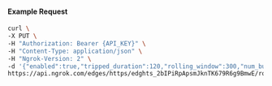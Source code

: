 <!-- Code generated for API Clients. DO NOT EDIT. -->

#### Example Request

```bash
curl \
-X PUT \
-H "Authorization: Bearer {API_KEY}" \
-H "Content-Type: application/json" \
-H "Ngrok-Version: 2" \
-d '{"enabled":true,"tripped_duration":120,"rolling_window":300,"num_buckets":5,"volume_threshold":20,"error_threshold_percentage":0.2}' \
https://api.ngrok.com/edges/https/edghts_2bIPiRpApsmJknTK679R6g9BmwE/routes/edghtsrt_2bIPiVDvv8IvIQVsWIWM1yIr4cQ/circuit_breaker
```
